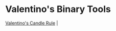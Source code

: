 # Valentino's Binary Tools


<a href="https://gist.githubusercontent.com/valentino242/85ce4e50cc503195786f45af929f7311/raw/b6588a9d69893a41f0718d3e9570f69c885375aa/Valentino'%2520Candle%2520Rule.xml">Valentino's Candle Rule</a> |
